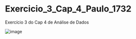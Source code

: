 # Exercicio_3_Cap_4_Paulo_1732
Exercício 3 do Cap 4 de Análise de Dados

![image](https://user-images.githubusercontent.com/99833304/235737769-98cde525-bfc1-4620-ad67-7ce450e738c2.png)

